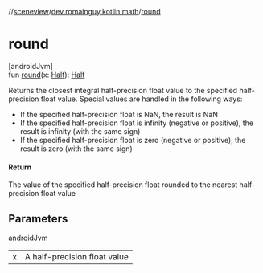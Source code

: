//[sceneview](../../index.md)/[dev.romainguy.kotlin.math](index.md)/[round](round.md)

# round

[androidJvm]\
fun [round](round.md)(x: [Half](-half/index.md)): [Half](-half/index.md)

Returns the closest integral half-precision float value to the specified half-precision float value. Special values are handled in the following ways:

- 
   If the specified half-precision float is NaN, the result is NaN
- 
   If the specified half-precision float is infinity (negative or positive), the result is infinity (with the same sign)
- 
   If the specified half-precision float is zero (negative or positive), the result is zero (with the same sign)

#### Return

The value of the specified half-precision float rounded to the nearest half-precision float value

## Parameters

androidJvm

| | |
|---|---|
| x | A half-precision float value |
